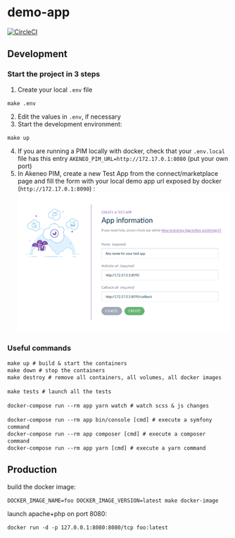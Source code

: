 # demo-app

[![CircleCI](https://circleci.com/gh/akeneo/demo-app/tree/main.svg?style=svg&circle-token=897c5b9459e4ab537f5b8f10096ff395a18fa87b)](https://circleci.com/gh/akeneo/demo-app/tree/main)

## Development

### Start the project in 3 steps

1) Create your local `.env` file
```shell
make .env
```
2) Edit the values in `.env`, if necessary
3) Start the development environment:
```shell
make up
```
4) If you are running a PIM locally with docker, check that your `.env.local` file has this entry `AKENEO_PIM_URL=http://172.17.0.1:8080` (put your own port)
5) In Akeneo PIM, create a new Test App from the connect/marketplace page and fill the form with your local demo app url exposed by docker (`http://172.17.0.1:8090`) :
![Test app creation form](documentation/creation-form-test-app.png)

### Useful commands

```shell
make up # build & start the containers
make down # stop the containers
make destroy # remove all containers, all volumes, all docker images

make tests # launch all the tests

docker-compose run --rm app yarn watch # watch scss & js changes

docker-compose run --rm app bin/console [cmd] # execute a symfony command
docker-compose run --rm app composer [cmd] # execute a composer command
docker-compose run --rm app yarn [cmd] # execute a yarn command
```

## Production

build the docker image:
```shell
DOCKER_IMAGE_NAME=foo DOCKER_IMAGE_VERSION=latest make docker-image
```

launch apache+php on port 8080:
```shell
docker run -d -p 127.0.0.1:8080:8080/tcp foo:latest
```

